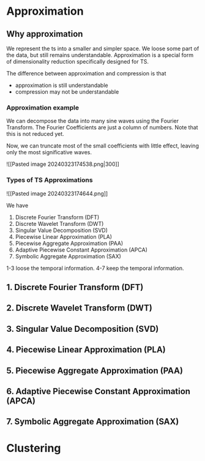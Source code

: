 # Approximation
## Why approximation
We represent the ts into a smaller and simpler space.
We loose some part of the data, but still remains understandable.
Approximation is a special form of dimensionality reduction specifically designed for TS.

The difference between approximation and compression is that
- approximation is still understandable
- compression may not be understandable

### Approximation example
We can decompose the data into many sine waves using the Fourier Transform.
The Fourier Coefficients are just a column of numbers.
Note that this is not reduced yet.

Now, we can truncate most of the small coefficients with little effect, leaving only the most significative waves.

![[Pasted image 20240323174538.png|300]]

### Types of TS Approximations

![[Pasted image 20240323174644.png]]

We have
1. Discrete Fourier Transform (DFT)
2. Discrete Wavelet Transform (DWT)
3. Singular Value Decomposition (SVD)
4. Piecewise Linear Approximation (PLA)
5. Piecewise Aggregate Approximation (PAA)
6. Adaptive Piecewise Constant Approximation (APCA)
7. Symbolic Aggregate Approximation (SAX)

1-3 loose the temporal information.
4-7 keep the temporal information.

## 1. Discrete Fourier Transform (DFT)



## 2. Discrete Wavelet Transform (DWT)



## 3. Singular Value Decomposition (SVD)




## 4. Piecewise Linear Approximation (PLA)



## 5. Piecewise Aggregate Approximation (PAA)



## 6. Adaptive Piecewise Constant Approximation (APCA)



## 7. Symbolic Aggregate Approximation (SAX)





# Clustering
